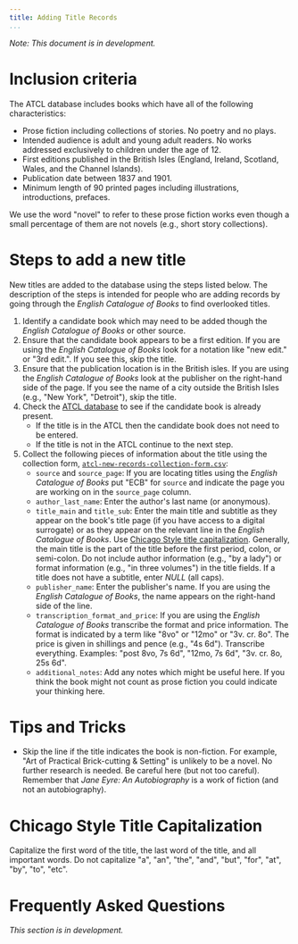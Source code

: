 ```yaml
---
title: Adding Title Records
...
```


*Note: This document is in development.*

# Inclusion criteria

The ATCL database includes books which have all of the following characteristics:

- Prose fiction including collections of stories. No poetry and no plays.
- Intended audience is adult and young adult readers. No works addressed exclusively to children under the age of 12.
- First editions published in the British Isles (England, Ireland, Scotland, Wales, and the Channel Islands).
- Publication date between 1837 and 1901.
- Minimum length of 90 printed pages including illustrations, introductions, prefaces.

We use the word "novel" to refer to these prose fiction works even though a small percentage of them are not novels (e.g., short story collections).

# Steps to add a new title

New titles are added to the database using the steps listed below.
The description of the steps is intended for people who are adding records by going through the *English Catalogue of Books* to find overlooked titles.

1. Identify a candidate book which may need to be added though the *English Catalogue of Books* or other source.
2. Ensure that the candidate book appears to be a first edition. If you are using the *English Catalogue of Books* look for a notation like "new edit." or "3rd edit.". If you see this, skip the title.
3. Ensure that the publication location is in the British isles. If you are using the *English Catalogue of Books* look at the publisher on the right-hand side of the page. If you see the name of a city outside the British Isles (e.g., "New York", "Detroit"), skip the title.
4. Check the [ATCL database](https://www.victorianresearch.org/atcl) to see if the candidate book is already present.
    - If the title is in the ATCL then the candidate book does not need to be entered.
    - If the title is not in the ATCL continue to the next step.
5. Collect the following pieces of information about the title using the collection form, [`atcl-new-records-collection-form.csv`](atcl-new-records-collection-form.csv):
    - `source` and `source_page`: If you are locating titles using the *English Catalogue of Books* put "ECB" for `source` and indicate the page you are working on in the `source_page` column.
    - `author_last_name`: Enter the author's last name (or anonymous).
    - `title_main` and `title_sub`: Enter the main title and subtitle as they appear on the book's title page (if you have access to a digital surrogate) or as they appear on the relevant line in the *English Catalogue of Books*.
      Use [Chicago Style title capitalization](#chicago-style-title-capitalization).
      Generally, the main title is the part of the title before the first period, colon, or semi-colon.
      Do not include author information (e.g., "by a lady") or format information (e.g., "in three volumes") in the title fields.
      If a title does not have a subtitle, enter *NULL* (all caps).
    - `publisher_name`: Enter the publisher's name. If you are using the *English Catalogue of Books*, the name appears on the right-hand side of the line.
    - `transcription_format_and_price`: If you are using the *English Catalogue of Books* transcribe the format and price information. The format is indicated by a term like "8vo" or "12mo" or "3v. cr. 8o". The price is given in shillings and pence (e.g., "4s 6d"). Transcribe everything. Examples: "post 8vo, 7s 6d", "12mo, 7s 6d", "3v. cr. 8o, 25s 6d".
    - `additional_notes`: Add any notes which might be useful here. If you think the book might not count as prose fiction you could indicate your thinking here.

# Tips and Tricks

- Skip the line if the title indicates the book is non-fiction. For example, "Art of Practical Brick-cutting & Setting" is unlikely to be a novel. No further research is needed. Be careful here (but not too careful). Remember that *Jane Eyre: An Autobiography* is a work of fiction (and not an autobiography).

# Chicago Style Title Capitalization

Capitalize the first word of the title, the last word of the title, and all important words.
Do not capitalize "a", "an", "the", "and", "but", "for", "at", "by", "to", "etc".

# Frequently Asked Questions

*This section is in development.*
